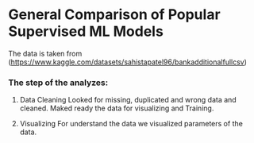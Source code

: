 # General Comparison of Popular Supervised ML Models 

The data is taken from (https://www.kaggle.com/datasets/sahistapatel96/bankadditionalfullcsv)

### The step of the analyzes:

1) Data Cleaning
   Looked for missing, duplicated and wrong data and cleaned.
   Maked ready the data for visualizing and Training.

2) Visualizing
   For understand the data we visualized parameters of the data.
   
    
